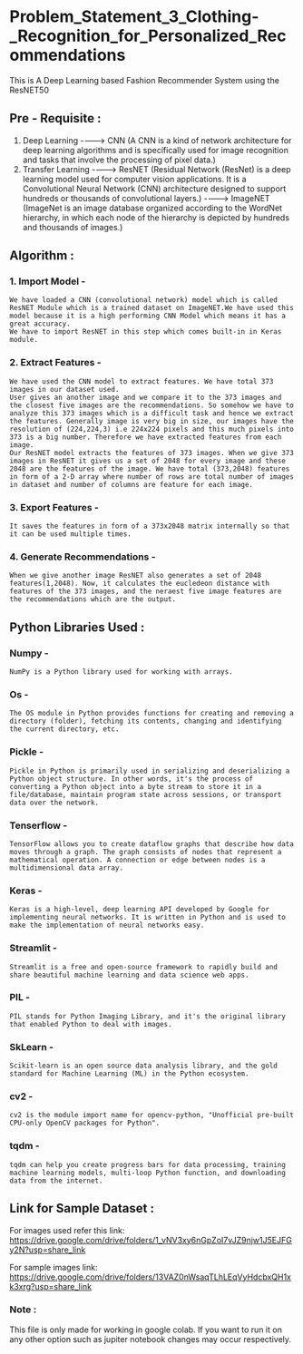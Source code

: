 # Problem_Statement_3_Clothing-_Recognition_for_Personalized_Recommendations
This is A Deep Learning based Fashion Recommender System using the ResNET50

## Pre - Requisite :
1. Deep Learning ----> CNN (A CNN is a kind of network architecture for deep learning algorithms and is specifically used for image recognition and tasks that involve the processing of pixel data.)
2. Transfer Learning ----> ResNET (Residual Network (ResNet) is a deep learning model used for computer vision applications. It is a Convolutional Neural Network (CNN) architecture designed to support hundreds or thousands of convolutional layers.) ----> ImageNET (ImageNet is an image database organized according to the WordNet hierarchy, in which each node of the hierarchy is depicted by hundreds and thousands of images.)

## Algorithm :
### 1. Import Model - 
    We have loaded a CNN (convolutional network) model which is called ResNET Module which is a trained dataset on ImageNET.We have used this model because it is a high performing CNN Model which means it has a great accuracy.
    We have to import ResNET in this step which comes built-in in Keras module.
### 2. Extract Features - 
    We have used the CNN model to extract features. We have total 373 images in our dataset used.
    User gives an another image and we compare it to the 373 images and the closest five images are the recommendations. So somehow we have to analyze this 373 images which is a difficult task and hence we extract the features. Generally image is very big in size, our images have the resolution of (224,224,3) i.e 224x224 pixels and this much pixels into 373 is a big number. Therefore we have extracted features from each image. 
    Our ResNET model extracts the features of 373 images. When we give 373 images in ResNET it gives us a set of 2048 for every image and these 2048 are the features of the image. We have total (373,2048) features in form of a 2-D array where number of rows are total number of images in dataset and number of columns are feature for each image.
### 3. Export Features - 
    It saves the features in form of a 373x2048 matrix internally so that it can be used multiple times.
### 4. Generate Recommendations - 
    When we give another image ResNET also generates a set of 2048 features(1,2048). Now, it calculates the eucledeon distance with features of the 373 images, and the neraest five image features are the recommendations which are the output. 

## Python Libraries Used :
### Numpy -
    NumPy is a Python library used for working with arrays.
### Os -
    The OS module in Python provides functions for creating and removing a directory (folder), fetching its contents, changing and identifying the current directory, etc.
### Pickle -
    Pickle in Python is primarily used in serializing and deserializing a Python object structure. In other words, it's the process of converting a Python object into a byte stream to store it in a file/database, maintain program state across sessions, or transport data over the network.
### Tenserflow -
    TensorFlow allows you to create dataflow graphs that describe how data moves through a graph. The graph consists of nodes that represent a mathematical operation. A connection or edge between nodes is a multidimensional data array.
### Keras -
    Keras is a high-level, deep learning API developed by Google for implementing neural networks. It is written in Python and is used to make the implementation of neural networks easy.
### Streamlit -
    Streamlit is a free and open-source framework to rapidly build and share beautiful machine learning and data science web apps.
### PIL -
    PIL stands for Python Imaging Library, and it's the original library that enabled Python to deal with images.
### SkLearn -
    Scikit-learn is an open source data analysis library, and the gold standard for Machine Learning (ML) in the Python ecosystem.
### cv2 -
    cv2 is the module import name for opencv-python, "Unofficial pre-built CPU-only OpenCV packages for Python".
### tqdm -
    tqdm can help you create progress bars for data processing, training machine learning models, multi-loop Python function, and downloading data from the internet.
    
## Link for Sample Dataset :
For images used refer this link:
https://drive.google.com/drive/folders/1_vNV3xy6nGpZoI7vJZ9njw1J5EJFGy2N?usp=share_link

For sample images link:
https://drive.google.com/drive/folders/13VAZ0nWsaqTLhLEqVyHdcbxQH1xk3xrg?usp=share_link

### Note :
This file is only made for working in google colab. If you want to run it on any other option such as jupiter notebook changes may occur respectively.
